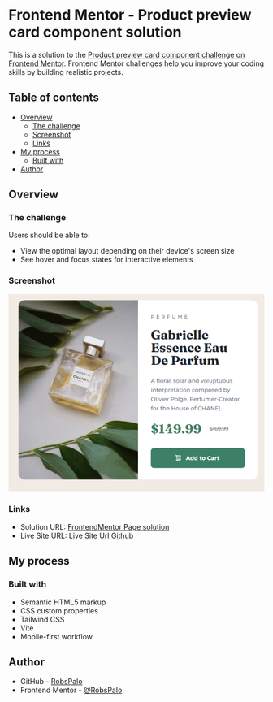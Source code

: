 # Frontend Mentor - Product preview card component solution

This is a solution to the [Product preview card component challenge on Frontend Mentor](https://www.frontendmentor.io/challenges/product-preview-card-component-GO7UmttRfa). Frontend Mentor challenges help you improve your coding skills by building realistic projects. 

## Table of contents

- [Overview](#overview)
  - [The challenge](#the-challenge)
  - [Screenshot](#screenshot)
  - [Links](#links)
- [My process](#my-process)
  - [Built with](#built-with)
- [Author](#author)


## Overview

### The challenge

Users should be able to:

- View the optimal layout depending on their device's screen size
- See hover and focus states for interactive elements

### Screenshot

![](./src/images/screenshot.png)


### Links

- Solution URL: [FrontendMentor Page solution](https://www.frontendmentor.io/solutions/product-preview-card-component-with-tailwindcss-tmwWby0zGB)
- Live Site URL: [Live Site Url Github](https://robspalo.github.io/frontend-mentor/product-preview-card-component/)

## My process

### Built with

- Semantic HTML5 markup
- CSS custom properties
- Tailwind CSS
- Vite
- Mobile-first workflow

## Author

- GitHub - [RobsPalo](https://github.com/RobsPalo)
- Frontend Mentor - [@RobsPalo](https://www.frontendmentor.io/profile/RobsPalo)
